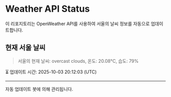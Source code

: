 
# Weather API Status

이 리포지토리는 OpenWeather API를 사용하여 서울의 날씨 정보를 자동으로 업데이트합니다.

## 현재 서울 날씨
> 서울의 현재 날씨: overcast clouds, 온도: 20.08°C, 습도: 79%

⏳ 업데이트 시간: 2025-10-03 20:12:03 (UTC)

---
자동 업데이트 봇에 의해 관리됩니다.
